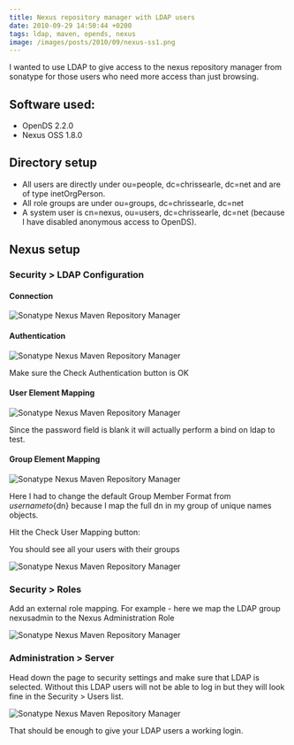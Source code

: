 ```yaml
---
title: Nexus repository manager with LDAP users
date: 2010-09-29 14:50:44 +0200
tags: ldap, maven, opends, nexus
image: /images/posts/2010/09/nexus-ss1.png
---
```


I wanted to use LDAP to give access to the nexus repository manager from sonatype for those users who need more access than just browsing.

## Software used:

- OpenDS 2.2.0
- Nexus OSS 1.8.0

## Directory setup

- All users are directly under ou=people, dc=chrissearle, dc=net and are of type inetOrgPerson.
- All role groups are under ou=groups, dc=chrissearle, dc=net
- A system user is cn=nexus, ou=users, dc=chrissearle, dc=net (because I have disabled anonymous access to OpenDS).

## Nexus setup

### Security > LDAP Configuration

#### Connection

![Sonatype Nexus Maven Repository Manager](/images/posts/2010/09/nexus-ss1.png)

#### Authentication

![Sonatype Nexus Maven Repository Manager](/images/posts/2010/09/nexus-ss2.png)

Make sure the Check Authentication button is OK

#### User Element Mapping

![Sonatype Nexus Maven Repository Manager](/images/posts/2010/09/nexus-ss3.png)

Since the password field is blank it will actually perform a bind on ldap to test.

#### Group Element Mapping

![Sonatype Nexus Maven Repository Manager](/images/posts/2010/09/nexus-ss4.png)

Here I had to change the default Group Member Format from ${username} to${dn} because I map the full dn in my group of unique names objects.

Hit the Check User Mapping button:

You should see all your users with their groups

![Sonatype Nexus Maven Repository Manager](/images/posts/2010/09/nexus-ss5.png)

### Security > Roles

Add an external role mapping. For example - here we map the LDAP group nexusadmin to the Nexus Administration Role

![Sonatype Nexus Maven Repository Manager](/images/posts/2010/09/nexus-ss6.png)

### Administration > Server

Head down the page to security settings and make sure that LDAP is selected. Without this LDAP users will not be able to log in but they will look fine in the Security > Users list.

![Sonatype Nexus Maven Repository Manager](/images/posts/2010/09/nexus-ss7.png)

That should be enough to give your LDAP users a working login.

